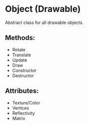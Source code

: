 Object (Drawable)
=================
Abstract class for all drawable objects.

Methods:
--------
  * Rotate
  * Translate
  * Update
  * Draw
  * Constructor
  * Destructor

Attributes:
-----------
  * Texture/Color
  * Vertices
  * Reflectivity
  * Matrix
